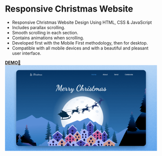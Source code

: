 # Responsive Christmas Website

- Responsive Christmas Website Design Using HTML, CSS & JavaScript
- Includes parallax scrolling.
- Smooth scrolling in each section.
- Contains animations when scrolling.
- Developed first with the Mobile First methodology, then for desktop.
- Compatible with all mobile devices and with a beautiful and pleasant user interface.

[**DEMO💙**](https://mss-christmas2022.netlify.app/)
![preview img](/preview.png)
